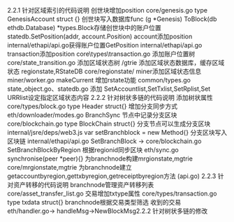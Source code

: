 2.2.1 针对区域索引的代码说明
创世块增加position core/genesis.go type GenesisAccount struct {}
创世块写入数据库func (g *Genesis) ToBlock(db ethdb.Database) *types.Block存储创世块中的账户位置 statedb.SetPosition(addr, account.Position)
account添加position internal/ethapi/api.go获得账户位置GetPosition internal/ethapi/api.go
transaction添加position core\types\transaction.go
添加账户位置树 core/state_transition.go
添加区域状态树 /gtrie
添加区域状态数据库，缓存区域状态 regionstate,RStateDB core/regionstate/
miner添加区域状态信息 miner/worker.go makeCurrent
增加rstate功能 common/types.go
state_object.go、statedb.go 添加 SetAccountlist,SetTxlist,SetRplist,Set URRlist设定指定区域状态内容
2.2.2 针对树状多链的代码说明
添加树状属性 core/types/block.go type Header struct{}
增加分支同步方式 eth/downloader/modes.go BranchSync
节点中记录分支区块 core/blockchain.go type BlockChain struct{}
分支节点可以生成分支区块 internal/jsre/deps/web3.js var setBranchblock = new Method{}
分支区块写入区块链 internal/ethapi/api.go SetBranchBlock -> core/blockchain.go SetBranchBlockByRegion
根据regionid同步区块 eth/sync.go synchronise(peer *peer){}
为branchnode构建mrgionstate,mgtrie core/mrgionstate,mgtrie
为branchnode建立 getaccountbyregion,gettxbyregion,getreceiptbyregion方法 (api.go)
2.2.3 针对资产转移的代码说明
branchnode管理资产转移列表 core/asset_transfer_list.go
交易增加txtype属性 core/types/transaction.go type txdata struct{}
branchnode根据交易类型筛选 收到的交易 eth/handler.go-> handleMsg->NewBlockMsg2.2.2 针对树状多链的修改
